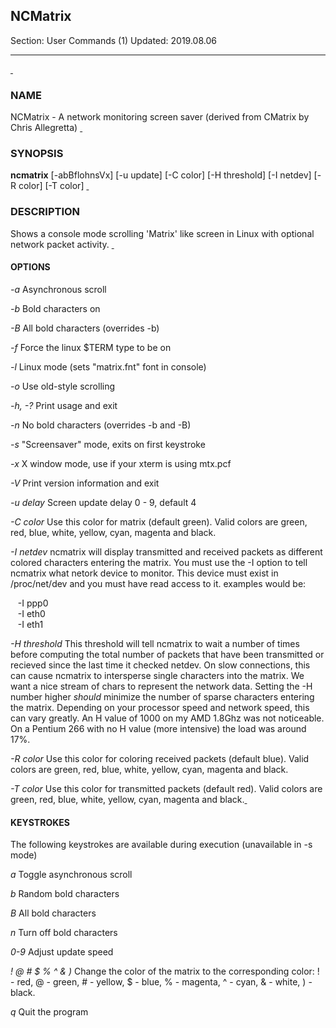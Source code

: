 ## NCMatrix
Section: User Commands (1)
Updated: 2019.08.06

* * *
[ ]()

### NAME
NCMatrix - A network monitoring screen saver (derived from CMatrix by Chris Allegretta) [ ]()

### SYNOPSIS
**ncmatrix** [-abBflohnsVx] [-u update] [-C color] [-H threshold] [-I netdev] [-R color] [-T color] [ ]()

### DESCRIPTION
Shows a console mode scrolling 'Matrix' like screen in Linux with optional network packet activity. [ ]()

#### OPTIONS
_-a_ Asynchronous scroll

_-b_ Bold characters on

_-B_ All bold characters (overrides -b)

_-f_ Force the linux $TERM type to be on

_-l_ Linux mode (sets "matrix.fnt" font in console)

_-o_ Use old-style scrolling

_-h, -?_ Print usage and exit

_-n_ No bold characters (overrides -b and -B)

_-s_ "Screensaver" mode, exits on first keystroke

_-x_ X window mode, use if your xterm is using mtx.pcf

_-V_ Print version information and exit

_-u delay_ Screen update delay 0 - 9, default 4

_-C color_ Use this color for matrix (default green). Valid colors are green, red, blue, white, yellow, cyan, magenta and black.

_-I netdev_ ncmatrix will display transmitted and received packets as different colored characters entering the matrix. You must use the -I option to tell ncmatrix what netork device to monitor. This device must exist in /proc/net/dev and you must have read access to it. examples would be:

   -I ppp0   
   -I eth0   
   -I eth1   

_-H threshold_ This threshold will tell ncmatrix to wait a number of times before computing the total number of packets that have been transmitted or recieved since the last time it checked netdev. On slow connections, this can cause ncmatrix to intersperse single characters into the matrix. We want a nice stream of chars to represent the network data. Setting the -H number higher *should* minimize the number of sparse characters entering the matrix. Depending on your processor speed and network speed, this can vary greatly. An H value of 1000 on my AMD 1.8Ghz was not noticeable. On a Pentium 266 with no H value (more intensive) the load was around 17%.

_-R color_ Use this color for coloring received packets (default blue). Valid colors are green, red, blue, white, yellow, cyan, magenta and black.

_-T color_ Use this color for transmitted packets (default red). Valid colors are green, red, blue, white, yellow, cyan, magenta and black.[ ]()

#### KEYSTROKES
The following keystrokes are available during execution (unavailable in -s mode)

_a_ Toggle asynchronous scroll

_b_ Random bold characters

_B_ All bold characters

_n_ Turn off bold characters

_0-9_ Adjust update speed

_! @ # $ % ^ & )_ Change the color of the matrix to the corresponding color: ! - red, @ - green, # - yellow, $ - blue, % - magenta, ^ - cyan, & - white, ) - black.

_q_ Quit the program
